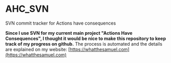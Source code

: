 # AHC_SVN
SVN commit tracker for Actions have consequences

**Since I use SVN for my current main project "Actions Have Consequences", I thought it would be nice to make this repository to keep track of my progress on github.**
The process is automated and the details are explained on my website: [https://whatthesamuel.com](https://whatthesamuel.com)
